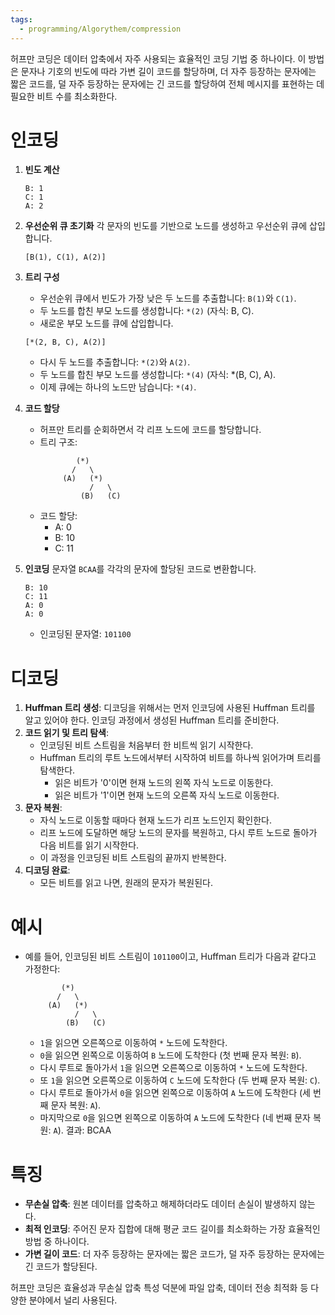 ```yaml
---
tags:
  - programming/Algorythem/compression
---
```

허프만 코딩은 데이터 압축에서 자주 사용되는 효율적인 코딩 기법 중 하나이다. 이 방법은 문자나 기호의 빈도에 따라 가변 길이 코드를 할당하며, 더 자주 등장하는 문자에는 짧은 코드를, 덜 자주 등장하는 문자에는 긴 코드를 할당하여 전체 메시지를 표현하는 데 필요한 비트 수를 최소화한다.

# 인코딩
1. **빈도 계산**
   ```
   B: 1
   C: 1
   A: 2
   ```

2. **우선순위 큐 초기화**
   각 문자의 빈도를 기반으로 노드를 생성하고 우선순위 큐에 삽입합니다.
   ```
   [B(1), C(1), A(2)]
   ```

3. **트리 구성**
   - 우선순위 큐에서 빈도가 가장 낮은 두 노드를 추출합니다: `B(1)`와 `C(1)`.
   - 두 노드를 합친 부모 노드를 생성합니다: `*(2)` (자식: B, C).
   - 새로운 부모 노드를 큐에 삽입합니다.
   ```
   [*(2, B, C), A(2)]
   ```
   - 다시 두 노드를 추출합니다: `*(2)`와 `A(2)`.
   - 두 노드를 합친 부모 노드를 생성합니다: `*(4)` (자식: *(B, C), A).
   - 이제 큐에는 하나의 노드만 남습니다: `*(4)`.
4. **코드 할당**
   - 허프만 트리를 순회하면서 각 리프 노드에 코드를 할당합니다.
   - 트리 구조:
     ```
             (*)
            /   \
          (A)   (*)
                /   \
              (B)   (C)
     ```
   - 코드 할당:
     - A: 0
     - B: 10
     - C: 11
5. **인코딩**
   문자열 `BCAA`를 각각의 문자에 할당된 코드로 변환합니다.
   ```
   B: 10
   C: 11
   A: 0
   A: 0
   ```
   - 인코딩된 문자열: `101100`

# 디코딩
1. **Huffman 트리 생성**: 디코딩을 위해서는 먼저 인코딩에 사용된 Huffman 트리를 알고 있어야 한다. 인코딩 과정에서 생성된 Huffman 트리를 준비한다.
2. **코드 읽기 및 트리 탐색**:
   - 인코딩된 비트 스트림을 처음부터 한 비트씩 읽기 시작한다.
   - Huffman 트리의 루트 노드에서부터 시작하여 비트를 하나씩 읽어가며 트리를 탐색한다.
     - 읽은 비트가 '0'이면 현재 노드의 왼쪽 자식 노드로 이동한다.
     - 읽은 비트가 '1'이면 현재 노드의 오른쪽 자식 노드로 이동한다.
3. **문자 복원**:
   - 자식 노드로 이동할 때마다 현재 노드가 리프 노드인지 확인한다.
   - 리프 노드에 도달하면 해당 노드의 문자를 복원하고, 다시 루트 노드로 돌아가 다음 비트를 읽기 시작한다.
   - 이 과정을 인코딩된 비트 스트림의 끝까지 반복한다.
4. **디코딩 완료**: 
   - 모든 비트를 읽고 나면, 원래의 문자가 복원된다.
# 예시
- 예를 들어, 인코딩된 비트 스트림이 `101100`이고, Huffman 트리가 다음과 같다고 가정한다:
  ```
          (*)
         /   \
       (A)   (*)
             /   \
           (B)   (C)
  ```
  - `1`을 읽으면 오른쪽으로 이동하여 `*` 노드에 도착한다.
  - `0`을 읽으면 왼쪽으로 이동하여 `B` 노드에 도착한다 (첫 번째 문자 복원: `B`).
  - 다시 루트로 돌아가서 `1`을 읽으면 오른쪽으로 이동하여 `*` 노드에 도착한다.
  - 또 `1`을 읽으면 오른쪽으로 이동하여 `C` 노드에 도착한다 (두 번째 문자 복원: `C`).
  - 다시 루트로 돌아가서 `0`을 읽으면 왼쪽으로 이동하여 `A` 노드에 도착한다 (세 번째 문자 복원: `A`).
  - 마지막으로 `0`을 읽으면 왼쪽으로 이동하여 `A` 노드에 도착한다 (네 번째 문자 복원: `A`).
결과: BCAA
# 특징
- **무손실 압축**: 원본 데이터를 압축하고 해제하더라도 데이터 손실이 발생하지 않는다.
- **최적 인코딩**: 주어진 문자 집합에 대해 평균 코드 길이를 최소화하는 가장 효율적인 방법 중 하나이다.
- **가변 길이 코드**: 더 자주 등장하는 문자에는 짧은 코드가, 덜 자주 등장하는 문자에는 긴 코드가 할당된다.

허프만 코딩은 효율성과 무손실 압축 특성 덕분에 파일 압축, 데이터 전송 최적화 등 다양한 분야에서 널리 사용된다. 